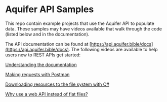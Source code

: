 ﻿# Aquifer API Samples

This repo contain example projects that use the Aquifer API to populate data. These samples may have videos available that walk through the code (listed below and in the documentation).

The API documentation can be found at [https://api.aquifer.bible/docs](https://api.aquifer.bible/docs). The following videos are available to help users new to REST APIs get started:

[Understanding the documentation](https://cdn.aquifer.bible/training/aquifer-api-documentation.mp4)

[Making requests with Postman](https://cdn.aquifer.bible/training/aquifer-api-postman.mp4)

[Downloading resources to the file system with C#](https://cdn.aquifer.bible/training/aquifer-api-files-demo-csharp.mp4)

[Why use a web API instead of flat files?](https://cdn.aquifer.bible/training/api-and-flat-files.mp4)